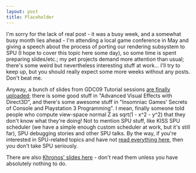 ```yaml
---
layout: post
title: Placeholder
---
```


I'm sorry for the lack of real post - it was a busy week, and a somewhat busy month lies ahead - I'm attending a local game conference in May and giving a speech about the process of porting our rendering subsystem to SPU (I hope to cover this topic here some day), so some time is spent preparing slides/etc.; my pet projects demand more attention than usual; there's some weird but nevertheless interesting stuff at work... I'll try to keep up, but you should really expect some more weeks without any posts. Don't beat me.  
  
Anyway, a bunch of slides from GDC09 Tutorial sessions [are finally uploaded](http://www.gdconf.com/conference/tutorials.html); there is some good stuff in "Advanced Visual Effects with Direct3D", and there's some awesome stuff in "Insomniac Games' Secrets of Console and Playstation 3 Programming". I mean, finally someone told people who compute view-space normal Z as sqrt(1 - x^2 - y^2) that they don't know what they're doing! Not to mention SPU stuff, like KISS SPU scheduler (we have a simple enough custom scheduler at work, but it's still far), SPU debugging stories and other SPU talks. By the way, if you're interested in SPU-related topics and have not [read everything here](http://www.insomniacgames.com/tech/techpage.php), then you don't take SPU seriously.  
  
There are also [Khronos' slides here](http://www.khronos.org/library/detail/game-developers-conference-2009-press-kit/) - don't read them unless you have absolutely nothing to do.
